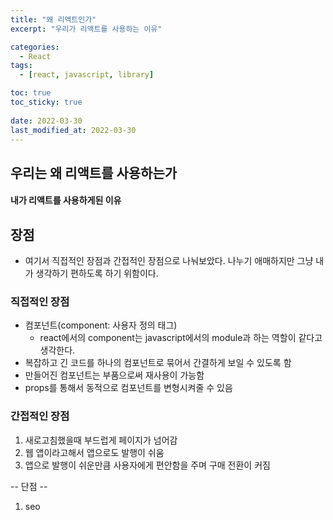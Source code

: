 ```yaml
---
title: "왜 리액트인가"
excerpt: "우리가 리액트를 사용하는 이유"

categories:
  - React
tags:
  - [react, javascript, library]

toc: true
toc_sticky: true
 
date: 2022-03-30
last_modified_at: 2022-03-30
---
```


## 우리는 왜 리액트를 사용하는가
#### 내가 리액트를 사용하게된 이유

## 장점
- 여기서 직접적인 장점과 간접적인 장점으로 나눠보았다.
  나누기 애매하지만 그냥 내가 생각하기 편하도록 하기 위함이다.

### 직접적인 장점
- 컴포넌트(component: 사용자 정의 태그)
  - react에서의 component는 javascript에서의 module과 하는 역할이 같다고 생각한다.
- 복잡하고 긴 코드를 하나의 컴포넌트로 묶어서 간결하게 보일 수 있도록 함
- 만들어진 컴포넌트는 부품으로써 재사용이 가능함
- props를 통해서 동적으로 컴포넌트를 변형시켜줄 수 있음

### 간접적인 장점
1. 새로고침했을때 부드럽게 페이지가 넘어감
2. 웹 앱이라고해서 앱으로도 발행이 쉬움
3. 앱으로 발행이 쉬운만큼 사용자에게 편안함을 주며 구매 전환이 커짐

-- 단점 -- 

1. seo